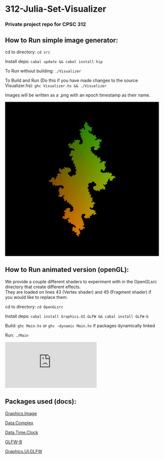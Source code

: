 # 312-Julia-Set-Visualizer

### Private project repo for CPSC 312

## How to Run simple image generator:

cd to directory:
`cd src`

Install deps:
`cabal update && cabal install hip`

To Run without building:
`./Visualizer`

To Build and Run (Do this if you have made changes to the source Visualizer.hs):
`ghc Visualizer.hs && ./Visualizer`

Images will be written as a .png with an epoch timestamp as their name.

![Sample image](https://raw.githubusercontent.com/MuchToKnow/312-Julia-Set-Visualizer/master/out/1571887196.png)

## How to Run animated version (openGL):

We provide a couple different shaders to experiment with in the OpenGLsrc directory that create different effects.  
They are loaded on lines 43 (Vertex shader) and 45 (Fragment shader) if you would like to replace them.

cd to directory:
`cd OpenGLsrc`

Install deps:
`cabal install Graphics.UI.GLFW && cabal install GLFW-b`

Build:
`ghc Main.hs`  or `ghc -dynamic Main.hs` if packages dynamically linked

Run:
`./Main`

![Sample animation (using juliaShader3.fs.glsl as the fragment shader)](https://external-sea1-1.xx.fbcdn.net/safe_image.php?d=AQA89pSZ_m1E_yj8&url=https%3A%2F%2Fthumbs.gfycat.com%2FUnsightlyJampackedGnu-size_restricted.gif&ext=gif&_nc_hash=AQAOxy9Xi8eDFup6)

## Packages used (docs):

[Graphics.Image](http://hackage.haskell.org/package/hip-1.5.3.0/docs/Graphics-Image.html)

[Data.Complex](http://hackage.haskell.org/package/base-4.6.0.1/docs/Data-Complex.html)

[Data.Time.Clock](https://hackage.haskell.org/package/time-1.9.3/docs/Data-Time-Clock.html)

[GLFW-B](https://hackage.haskell.org/package/GLFW-b)

[Graphics.UI.GLFW](https://hackage.haskell.org/package/GLFW)
